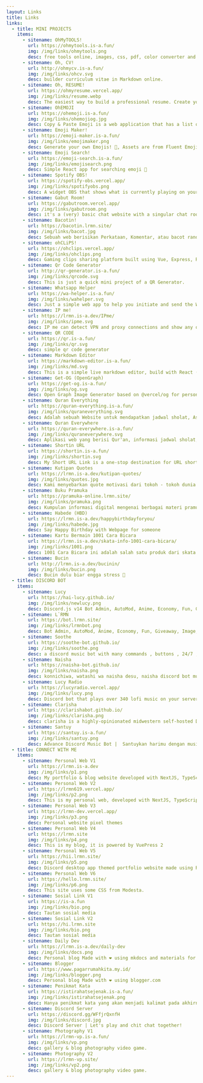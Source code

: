```yaml
---
layout: Links
title: Links
links:
  - title: MINI PROJECTS
    items:
      - sitename: OhMyTOOLS!
        url: https://ohmytools.is-a.fun/
        img: /img/links/ohmytools.png
        desc: free tools online, images, css, pdf, color converter and etc
      - sitename: Oh, CV!
        url: http://ohmycv.is-a.fun/
        img: /img/links/ohcv.svg
        desc: builder curriculum vitae in Markdown online.
      - sitename: Oh, RESUME!
        url: https://ohmyresume.vercel.app/
        img: /img/links/resume.webp
        desc: The easiest way to build a professional resume. Create your resume with OhMyRESUME
      - sitename: OhEMOJI
        url: https://ohemoji.is-a.fun/
        img: /img/links/ohemojiog.jpg
        desc: Copy & Paste Emoji is a web application that has a list of emojis in different categories
      - sitename: Emoji Maker!
        url: https://emoji-maker.is-a.fun/
        img: /img/links/emojimaker.png
        desc: Generate your own Emojis! 🤣, Assets are from Fluent Emoji by Microsoft. Remixed and partially modified.
      - sitename: Emoji Search!
        url: https://emoji-search.is-a.fun/
        img: /img/links/emojisearch.png
        desc: Simple React app for searching emoji 🤣
      - sitename: Spotify OBS!
        url: https://spotify-obs.vercel.app/
        img: /img/links/spotifyobs.png
        desc: A widget OBS that shows what is currently playing on your spotify.
      - sitename: Gabut Room!
        url: https://gabutroom.vercel.app/
        img: /img/links/gabutroom.png
        desc: it's a (very) basic chat website with a singular chat room (but technically more can be created with small adjustments)
      - sitename: Bacotin!
        url: https://bacotin.lrmn.site/
        img: /img/links/bacot.jpg
        desc: Sebuah web berisikan Perkataan, Komentar, atau bacot random. Suka suka mu lah
      - sitename: ohCLiPS!
        url: https://ohclips.vercel.app/
        img: /img/links/ohclips.png
        desc: Gaming clips sharing platform built using Vue, Express, Redis, Firebase, TailwindCSS and more.
      - sitename: Qr Code Generator
        url: http://qr-generator.is-a.fun/
        img: /img/links/qrcode.svg
        desc: This is just a quick mini project of a QR Generator.
      - sitename: Whatsapp Helper
        url: https://wa-helper.is-a.fun/
        img: /img/links/wahelper.svg
        desc: Just a simple web app to help you initiate and send the WhatsApp chat without saving the phone number.
      - sitename: IP me!
        url: https://lrmn.is-a.dev/IPme/
        img: /img/links/ipme.svg
        desc: IP me can detect VPN and proxy connections and show any other information linked to your IP address.
      - sitename: QR CODE
        url: https://qr.is-a.fun/
        img: /img/links/qr.svg
        desc: simple qr code generator
      - sitename: Markdown Editor
        url: https://markdown-editor.is-a.fun/
        img: /img/links/md.svg
        desc: This is a simple live markdown editor, build with React (Vite) and Chakra UI
      - sitename: Get-OG (OpenGraph)
        url: https://get-og.is-a.fun/
        img: /img/links/og.svg
        desc: Open Graph Image Generator based on @vercel/og for personal use.
      - sitename: Quran Everything
        url: https://quran-everything.is-a.fun/
        img: /img/links/quraneverything.svg
        desc: Adalah sebuah Website untuk mendapatkan jadwal sholat, Asma'ul Husna, juga membaca Al-Qur'an
      - sitename: Quran Everywhere
        url: https://quran-everywhere.is-a.fun/
        img: /img/links/quraneverywhere.svg
        desc: Aplikasi web yang berisi Qur'an, informasi jadwal sholat, kalender sholat, dan berita-berita islam lainnya.
      - sitename: Shortin URL
        url: https://shortin.is-a.fun/
        img: /img/links/shortin.svg
        desc: My Short URL Link is a one-stop destination for URL shortening and creating bio links that make sharing and managing your online presence easier than ever.
      - sitename: Kutipan Quotes
        url: https://lrmn.is-a.dev/kutipan-quotes/
        img: /img/links/quotes.jpg
        desc: Kami menyebarkan quote motivasi dari tokoh - tokoh dunia yang menyegarkan dan menggerakkan jiwa untuk berubah bersama menuju kebaikan.
      - sitename: Buku Pramuka
        url: https://pramuka-online.lrmn.site/
        img: /img/links/pramuka.png
        desc: Kumpulan informasi digital mengenai berbagai materi pramuka, materi kenegaraan dan materi kecakapan umum
      - sitename: Habede (HBD)
        url: https://lrmn.is-a.dev/happybirthdayforyou/
        img: /img/links/habede.jpg
        desc: Say Happy Birthday with Webpage for someone
      - sitename: Kartu Bermain 1001 Cara Bicara
        url: https://lrmn.is-a.dev/skata-info-1001-cara-bicara/
        img: /img/links/1001.png
        desc: 1001 Cara Bicara ini adalah salah satu produk dari skata.info yang siapkan sebagai mitra kerja BKKBN untuk mendukung penguatan orangtua remaja.
      - sitename: Bucin
        url: http://lrmn.is-a.dev/bucinin/
        img: /img/links/bucin.png
        desc: Bucin dulu biar engga stress 🥴
  - title: DISCORD BOT
    items:
      - sitename: Lucy
        url: https://hai-lucy.github.io/
        img: /img/links/newlucy.png
        desc: Discord.js v14 Bot Admin, AutoMod, Anime, Economy, Fun, Giveaway, Image, Invite, Information, Moderation, Music, Owner, Social, Statistics, Suggestion, Ticket Utility and More
      - sitename: L`RMN
        url: https://bot.lrmn.site/
        img: /img/links/lrmnbot.png
        desc: Bot Admin, AutoMod, Anime, Economy, Fun, Giveaway, Image, Invite, Information, Moderation, Music,Social, Statistics, Suggestion, Ticket Utility and More
      - sitename: Soothe
        url: https://soothe-bot.github.io/
        img: /img/links/soothe.png
        desc: a discord music bot with many commands , buttons , 24/7 , autoresume ,etc
      - sitename: Naisha
        url: https://naisha-bot.github.io/
        img: /img/links/naisha.png
        desc: konnichiwa, watashi wa naisha desu, naisha discord bot multipurpose
      - sitename: Lucy Radio
        url: https://lucyradio.vercel.app/
        img: /img/links/lucy.png
        desc: Discord bot that plays over 340 lofi music on your server.
      - sitename: Clarisha
        url: https://clarishabot.github.io/
        img: /img/links/clarisha.png
        desc: clarisha is a highly-opinionated midwestern self-hosted Discord music bot that doesn't suck.
      - sitename: Santuy
        url: https://santuy.is-a.fun/
        img: /img/links/santuy.png
        desc: Advance Discord Music Bot |  Santuykan harimu dengan musik:)
  - title: CONNECT WITH ME
    items:
      - sitename: Personal Web V1
        url: https://lrmn.is-a.dev
        img: /img/links/p1.png
        desc: My portfolio & blog website developed with NextJS, TypeScript, and TailwindCSS. Markdown is used for contents.
      - sitename: Personal Web V2
        url: https://lrmn619.vercel.app/
        img: /img/links/p2.png
        desc: This is my personal web, developed with NextJS, TypeScript
      - sitename: Personal Web V3
        url: https://lrmn-dev.vercel.app/
        img: /img/links/p3.png
        desc: Personal website pixel themes
      - sitename: Personal Web V4
        url: https://lrmn.site
        img: /img/links/p4.png
        desc: This is my blog, it is powered by VuePress 2
      - sitename: Personal Web V5
        url: https://hii.lrmn.site/
        img: /img/links/p5.png
        desc: Discord desktop app themed portfolio website made using React and Vite!
      - sitename: Personal Web V6
        url: https://hello.lrmn.site/
        img: /img/links/p6.png
        desc: This site uses some CSS from Modesta.
      - sitename: Sosial Link V1
        url: https://is-a.fun
        img: /img/links/bio.png
        desc: Tautan sosial media
      - sitename: Sosial Link V2
        url: https://hi.lrmn.site
        img: /img/links/bio.png
        desc: Tautan sosial media
      - sitename: Daily Dev
        url: https://lrmn.is-a.dev/daily-dev
        img: /img/links/docs.png
        desc: Personal blog Made with ❤️ using mkdocs and materials for mkdocs theme.
      - sitename: Blogger
        url: https://www.pagarrumahkita.my.id/
        img: /img/links/blogger.png
        desc: Personal blog Made with ❤️ using blogger.com
      - sitename: Penikmat Kata
        url: https://istirahatsejenak.is-a.fun/
        img: /img/links/istirahatsejenak.png
        desc: Hanya penikmat kata yang akan menjadi kalimat pada akhirnya.
      - sitename: Discord Server
        url: https://discord.gg/WFfjrQxnfH
        img: /img/links/discord.jpg
        desc: Discord Server | Let's play and chit chat together!
      - sitename: Photography V1
        url: https://lrmn-vp.is-a.fun/
        img: /img/links/vp.png
        desc: gallery & blog photography video game.
      - sitename: Photography V2
        url: https://lrmn-vp.site/
        img: /img/links/vp2.png
        desc: gallery & blog photography video game.
---
```

